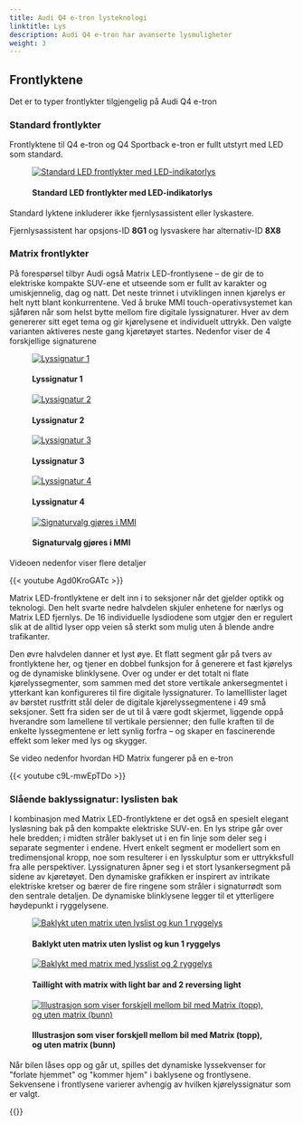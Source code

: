 ```yaml
---
title: Audi Q4 e-tron lysteknologi
linktitle: Lys
description: Audi Q4 e-tron har avanserte lysmuligheter
weight: 3
---
```

<!-- markdownlint-disable MD033 -->
## Frontlyktene

Det er to typer frontlykter tilgjengelig på Audi Q4 e-tron

### Standard frontlykter

Frontlyktene til Q4 e-tron og Q4 Sportback e-tron er fullt utstyrt med LED som standard.

<figure>
    <a href="https://media.electrichasgoneaudi.net/multimedia/models/q4-e-tron/technology/lights/headlightstandard.jpg">
        <img src="https://media.electrichasgoneaudi.net/multimedia/models/q4-e-tron/technology/lights/headlightstandards.jpg" 
        class="img-fluid" alt="Standard LED frontlykter med LED-indikatorlys" title="Standard LED frontlykter med LED-indikatorlys">
    </a>
    <figcaption><h4>Standard LED frontlykter med LED-indikatorlys</h4></figcaption>
</figure>

Standard lyktene inkluderer ikke fjernlysassistent eller lyskastere.

Fjernlysassistent har opsjons-ID **8G1** og lysvaskere har alternativ-ID **8X8**

### Matrix frontlykter

På forespørsel tilbyr Audi også Matrix LED-frontlysene – de gir de to elektriske kompakte SUV-ene et utseende som er fullt av karakter og umiskjennelig, dag og natt. Det neste trinnet i utviklingen innen kjørelys er helt nytt blant konkurrentene. Ved å bruke MMI touch-operativsystemet kan sjåføren når som helst bytte mellom fire digitale lyssignaturer. Hver av dem genererer sitt eget tema og gir kjørelysene et individuelt uttrykk. Den valgte varianten aktiveres neste gang kjøretøyet startes. Nedenfor viser de 4 forskjellige signaturene

<figure>
    <a href="https://media.electrichasgoneaudi.net/multimedia/models/q4-e-tron/technology/lights/signature1.jpg">
        <img src="https://media.electrichasgoneaudi.net/multimedia/models/q4-e-tron/technology/lights/signature1s.jpg"
        class="img-fluid" alt="Lyssignatur 1" title="Lyssignatur 1">
    </a>
    <figcaption><h4>Lyssignatur 1</h4></figcaption>
</figure>

<figure>
    <a href="https://media.electrichasgoneaudi.net/multimedia/models/q4-e-tron/technology/lights/signature2.jpg">
        <img src="https://media.electrichasgoneaudi.net/multimedia/models/q4-e-tron/technology/lights/signature2s.jpg"
        class="img-fluid" alt="Lyssignatur 2" title="Lyssignatur 2">
    </a>
    <figcaption><h4>Lyssignatur 2</h4></figcaption>
</figure>

<figure>
    <a href="https://media.electrichasgoneaudi.net/multimedia/models/q4-e-tron/technology/lights/signature3.jpg">
        <img src="https://media.electrichasgoneaudi.net/multimedia/models/q4-e-tron/technology/lights/signature3s.jpg"
        class="img-fluid" alt="Lyssignatur 3" title="Lyssignatur 3">
    </a>
    <figcaption><h4>Lyssignatur 3</h4></figcaption>
</figure>

<figure>
    <a href="https://media.electrichasgoneaudi.net/multimedia/models/q4-e-tron/technology/lights/signature4.jpg">
        <img src="https://media.electrichasgoneaudi.net/multimedia/models/q4-e-tron/technology/lights/signature4s.jpg"
        class="img-fluid" alt="Lyssignatur 4" title="Lyssignatur 4">
    </a>
    <figcaption><h4>Lyssignatur 4</h4></figcaption>
</figure>

<figure>
    <a href="https://media.electrichasgoneaudi.net/multimedia/models/q4-e-tron/technology/lights/signaturemenu.jpg">
        <img src="https://media.electrichasgoneaudi.net/multimedia/models/q4-e-tron/technology/lights/signaturemenus.jpg"
        class="img-fluid" alt="Signaturvalg gjøres i MMI" title="Signaturvalg gjøres i MMI">
    </a>
    <figcaption><h4>Signaturvalg gjøres i MMI</h4></figcaption>
</figure>

Videoen nedenfor viser flere detaljer

{{< youtube Agd0KroGATc >}}

Matrix LED-frontlyktene er delt inn i to seksjoner når det gjelder optikk og teknologi. Den helt svarte nedre halvdelen skjuler enhetene for nærlys og Matrix LED fjernlys. De 16 individuelle lysdiodene som utgjør den er regulert slik at de alltid lyser opp veien så sterkt som mulig uten å blende andre trafikanter.

Den øvre halvdelen danner et lyst øye. Et flatt segment går på tvers av frontlyktene her, og tjener en dobbel funksjon for å generere et fast kjørelys og de dynamiske blinklysene. Over og under er det totalt ni flate kjørelyssegmenter, som sammen med det store vertikale ankersegmentet i ytterkant kan konfigureres til fire digitale lyssignaturer. To lamelllister laget av børstet rustfritt stål deler de digitale kjørelyssegmentene i 49 små seksjoner. Sett fra siden ser de ut til å være godt skjermet, liggende oppå hverandre som lamellene til vertikale persienner; den fulle kraften til de enkelte lyssegmentene er lett synlig forfra – og skaper en fascinerende effekt som leker med lys og skygger.

Se video nedenfor hvordan HD Matrix fungerer på en e-tron

{{< youtube c9L-mwEpTDo >}}

### Slående baklyssignatur: lyslisten bak

I kombinasjon med Matrix LED-frontlyktene er det også en spesielt elegant lysløsning bak på den kompakte elektriske SUV-en. En lys stripe går over hele bredden; i midten stråler baklyset ut i en fin linje som deler seg i separate segmenter i endene. Hvert enkelt segment er modellert som en tredimensjonal kropp, noe som resulterer i en lysskulptur som er uttrykksfull fra alle perspektiver. Lyssignaturen åpner seg i et stort lysankersegment på sidene av kjøretøyet. Den dynamiske grafikken er inspirert av intrikate elektriske kretser og bærer de fire ringene som stråler i signaturrødt som den sentrale detaljen. De dynamiske blinklysene legger til et ytterligere høydepunkt i ryggelysene.

<figure>
    <a href="https://media.electrichasgoneaudi.net/multimedia/models/q4-e-tron/technology/lights/rearwithoutmatrix.jpg">
        <img src="https://media.electrichasgoneaudi.net/multimedia/models/q4-e-tron/technology/lights/rearwithoutmatrixs.jpg"
        class="img-fluid" alt="Baklykt uten matrix uten lyslist og kun 1 ryggelys" title="Baklykt uten matrix uten lyslist og kun 1 ryggelys">
    </a>
    <figcaption><h4>Baklykt uten matrix uten lyslist og kun 1 ryggelys</h4></figcaption>
</figure>

<figure>
    <a href="https://media.electrichasgoneaudi.net/multimedia/models/q4-e-tron/technology/lights/rearwithmatrix2.jpg">
        <img src="https://media.electrichasgoneaudi.net/multimedia/models/q4-e-tron/technology/lights/rearwithmatrix2s.jpg"
        class="img-fluid" alt="Baklykt med matrix med lysslist og 2 ryggelys" title="Baklykt med matrix med lysslist og 2 ryggelys">
    </a>
    <figcaption><h4>Taillight with matrix with light bar and 2 reversing light</h4></figcaption>
</figure>

<figure>
    <a href="https://media.electrichasgoneaudi.net/multimedia/models/q4-e-tron/technology/lights/rearcomparison.jpg">
        <img src="https://media.electrichasgoneaudi.net/multimedia/models/q4-e-tron/technology/lights/rearcomparisons.jpg"
        class="img-fluid" alt="Illustrasjon som viser forskjell mellom bil med Matrix (topp), og uten matrix (bunn)" title="Illustrasjon som viser forskjell mellom bil med Matrix (topp), og uten matrix (bunn)">
    </a>
    <figcaption><h4>Illustrasjon som viser forskjell mellom bil med Matrix (topp), og uten matrix (bunn)</h4></figcaption>
</figure>

Når bilen låses opp og går ut, spilles det dynamiske lyssekvenser for "forlate hjemmet" og "kommer hjem" i baklysene og frontlysene. Sekvensene i frontlysene varierer avhengig av hvilken kjørelyssignatur som er valgt.

<script src="https://www.audimedia.tv/embed.js" id="amc-video-5582-en"></script>

{{<children description="true" />}}
